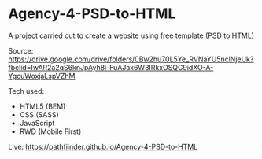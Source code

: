 # Agency-4-PSD-to-HTML
A project carried out to create a website using free template (PSD to HTML)

Source: https://drive.google.com/drive/folders/0Bw2hu70L5Ye_RVNaYU5nclNjeUk?fbclid=IwAR2a2qS6knJpAyh8i-FuAJax6W3IRkxOSQC9idXO-A-YgcuWoxjaLspVZhM


Tech used:
- HTML5 (BEM)
- CSS (SASS)
- JavaScript
- RWD (Mobile First)

Live: https://pathfiinder.github.io/Agency-4-PSD-to-HTML

